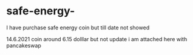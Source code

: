 # safe-energy-
I have purchase safe energy coin but till date not showed


14.6.2021 coin around 6.15 dolllar but not update i am attached here with pancakeswap 

